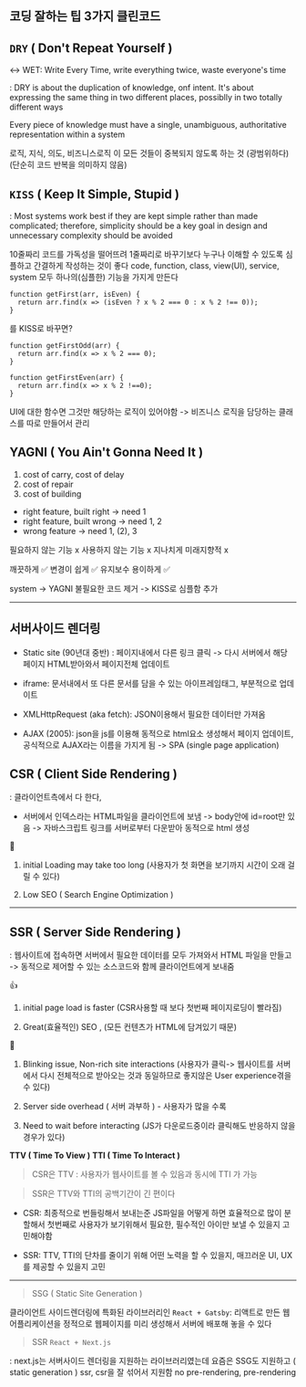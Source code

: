 ## 코딩 잘하는 팁 3가지 클린코드

## `DRY` ( Don't Repeat Yourself )

<-> WET: Write Every Time, write everything twice, waste everyone's time

: DRY is about the duplication of knowledge, onf intent.
It's about expressing the same thing in two different places,
possiblly in two totally different ways

Every piece of knowledge must have a single, unambiguous,
authoritative representation within a system

로직, 지식, 의도, 비즈니스로직 이 모든 것들이 중복되지 않도록 하는 것 (광범위하다)
(단순히 코드 반복을 의미하지 않음)

## `KISS` ( Keep It Simple, Stupid )

: Most systems work best if they are kept simple rather than made
complicated; therefore, simplicity should be a key goal in design
and unnecessary complexity should be avoided

10줄짜리 코드를 가독성을 떨어뜨려 1줄짜리로 바꾸기보다
누구나 이해할 수 있도록 심플하고 간결하게 작성하는 것이 좋다
code, function, class, view(UI), service, system 모두
하나의(심플한) 기능을 가지게 만든다

```
function getFirst(arr, isEven) {
  return arr.find(x => (isEven ? x % 2 === 0 : x % 2 !== 0));
}
```

를 KISS로 바꾸면?

```
function getFirstOdd(arr) {
  return arr.find(x => x % 2 === 0);
}

function getFirstEven(arr) {
  return arr.find(x => x % 2 !==0);
}
```

UI에 대한 함수면 그것만 해당하는 로직이 있어야함
-> 비즈니스 로직을 담당하는 클래스를 따로 만들어서 관리

## YAGNI ( You Ain't Gonna Need It )

1. cost of carry, cost of delay
2. cost of repair
3. cost of building

- right feature, built right -> need 1
- right feature, built wrong -> need 1, 2
- wrong feature -> need 1, (2), 3

필요하지 않는 기능 x
사용하지 않는 기능 x
지나치게 미래지향적 x

깨끗하게 ✅
변경이 쉽게 ✅
유지보수 용이하게 ✅

system -> YAGNI 불필요한 코드 제거 -> KISS로 심플함 추가

---

## 서버사이드 렌더링

- Static site (90년대 중반)
  : 페이지내에서 다른 링크 클릭 -> 다시 서버에서 해당 페이지 HTML받아와서 페이지전체 업데이트

- iframe: 문서내에서 또 다른 문서를 담을 수 있는 아이프레임태그, 부분적으로 업데이트

- XMLHttpRequest (aka fetch): JSON이용해서 필요한 데이터만 가져옴

- AJAX (2005): json을 js를 이용해 동적으로 html요소 생성해서 페이지 업데이트,
  공식적으로 AJAX라는 이름을 가지게 됨 -> SPA (single page application)

## CSR ( Client Side Rendering )

: 클라이언트측에서 다 한다,

- 서버에서 인덱스라는 HTML파일을 클라이언트에 보냄 -> body안에 id=root만 있음
  -> 자바스크립트 링크를 서버로부터 다운받아 동적으로 html 생성

🚨

1. initial Loading may take too long
   (사용자가 첫 화면을 보기까지 시간이 오래 걸릴 수 있다)

2. Low SEO ( Search Engine Optimization )

---

## SSR ( Server Side Rendering )

: 웹사이트에 접속하면 서버에서 필요한 데이터를 모두 가져와서 HTML 파일을 만들고
-> 동적으로 제어할 수 있는 소스코드와 함께 클라이언트에게 보내줌

👍

1. initial page load is faster
   (CSR사용할 때 보다 첫번째 페이지로딩이 빨라짐)

2. Great(효율적인) SEO , (모든 컨텐츠가 HTML에 담겨있기 때문)

🚨

1. Blinking issue, Non-rich site interactions
   (사용자가 클릭-> 웹사이트를 서버에서 다시 전체적으로 받아오는 것과 동일하므로
   좋지않은 User experience겪을 수 있다)

2. Server side overhead ( 서버 과부하 ) - 사용자가 많을 수록

3. Need to wait before interacting
   (JS가 다운로드중이라 클릭해도 반응하지 않을 경우가 있다)

**TTV ( Time To View )**
**TTI ( Time To Interact )**

> CSR은 TTV : 사용자가 웹사이트를 볼 수 있음과 동시에 TTI 가 가능

> SSR은 TTV와 TTI의 공백기간이 긴 편이다

- CSR: 최종적으로 번들링해서 보내는준 JS파일을 어떻게 하면 효율적으로 많이 분할해서
  첫번째로 사용자가 보기위해서 필요한, 필수적인 아이만 보낼 수 있을지 고민해야함

- SSR: TTV, TTI의 단차를 줄이기 위해 어떤 노력을 할 수 있을지,
  매끄러운 UI, UX를 제공할 수 있을지 고민

---

> SSG ( Static Site Generation )

클라이언트 사이드렌더링에 특화된 라이브러리인 `React + Gatsby`:
리액트로 만든 웹어플리케이션을 정적으로 웹페이지를 미리 생성해서 서버에 배포해 놓을 수 있다

> SSR `React + Next.js`

: next.js는 서버사이드 렌더링을 지원하는 라이브러리였는데
요즘은 SSG도 지원하고 ( static generation ) ssr, csr을 잘 섞어서 지원함
no pre-rendering, pre-rendering
